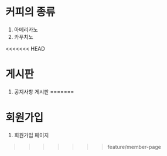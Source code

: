# 커피의 종류
1. 아메리카노
2. 카푸치노

<<<<<<< HEAD
# 게시판
1. 공지사항 게시판
=======
# 회원가입 
1. 회원가입 페이지
>>>>>>> feature/member-page
